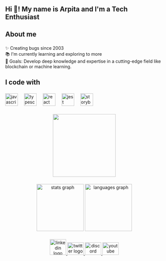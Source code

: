 <h2 align="left">Hi 👋! My name is Arpita and I'm a Tech Enthusiast </h2>

###

<h2 align="left">About me</h2>

###

<p align="left">✨ Creating bugs since 2003 <br>📚 I'm currently learning and exploring to more <br>🎯 Goals: Develop deep knowledge and expertise in a cutting-edge field like blockchain or machine learning.<br></p>

###

<h2 align="left">I code with</h2>

###

<div align="left">
  <img src="https://cdn.jsdelivr.net/gh/devicons/devicon/icons/javascript/javascript-original.svg" height="40" alt="javascript logo"  />
  <img width="12" />
  <img src="https://cdn.jsdelivr.net/gh/devicons/devicon/icons/typescript/typescript-original.svg" height="40" alt="typescript logo"  />
  <img width="12" />
  <img src="https://cdn.jsdelivr.net/gh/devicons/devicon/icons/react/react-original.svg" height="40" alt="react logo"  />
  <img width="12" />
  <img src="https://cdn.jsdelivr.net/gh/devicons/devicon/icons/jest/jest-plain.svg" height="40" alt="jest logo"  />
  <img width="12" />
  <img src="https://cdn.jsdelivr.net/gh/devicons/devicon/icons/storybook/storybook-original.svg" height="40" alt="storybook logo"  />
</div>

###

<div align="center">
  <img height="200" src="https://cdn.hashnode.com/res/hashnode/image/upload/v1639688214129/HamtYnMWN.gif"  />
</div>

###

<div align="center">
  <img src="https://github-readme-stats.vercel.app/api?username=arpitasen20&hide_title=false&hide_rank=false&show_icons=true&include_all_commits=true&count_private=true&disable_animations=false&theme=dracula&locale=en&hide_border=false&order=1" height="150" alt="stats graph"  />
  <img src="https://github-readme-stats.vercel.app/api/top-langs?username=arpitasen20&locale=en&hide_title=false&layout=compact&card_width=320&langs_count=5&theme=dracula&hide_border=false&order=2" height="150" alt="languages graph"  />
</div>

###


<div align="center">
  <a href="https://www.linkedin.com/in/arpita-sen-1a2b7a287/" target="_blank">
    <img src="https://static.vecteezy.com/system/resources/previews/018/930/587/non_2x/linkedin-logo-linkedin-icon-transparent-free-png.png" width="52" height="50" alt="linkedin logo"  />
  </a>
  <a href="https://twitter.com/ArpitaSen698725" target="_blank">
    <img src="https://seeklogo.com/images/T/twitter-icon-square-logo-108D17D373-seeklogo.com.png" width="52" height="40" alt="twitter logo"  />
  </a>
  <a href="https://discord.com/channels/arpitasen" target="_blank">
    <img src="https://assets-global.website-files.com/6257adef93867e50d84d30e2/636e0a6a49cf127bf92de1e2_icon_clyde_blurple_RGB.png" width="52" height="40" alt="discord logo"  />
  </a>
  <a href="https://www.youtube.com/channel/UCIjdnILBi3e4QCFUmP-aiPw" target="_blank">
    <img src="https://upload.wikimedia.org/wikipedia/commons/e/ef/Youtube_logo.png?20220706172052" width="52" height="40" alt="youtube logo"  />
  </a>
</div>

###

